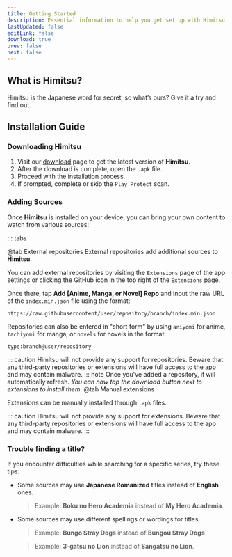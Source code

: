 ```yaml
---
title: Getting Started
description: Essential information to help you get set up with Himitsu.
lastUpdated: false
editLink: false
download: true
prev: false
next: false
---
```


## What is Himitsu?
Himitsu is the Japanese word for secret, so what’s ours? Give it a try and find out.

## Installation Guide

### Downloading Himitsu

1. Visit our [download](/download/) page to get the latest version of **Himitsu**.
2. After the download is complete, open the `.apk` file.
3. Proceed with the installation process.
4. If prompted, complete or skip the `Play Protect` scan.

### Adding Sources

Once **Himitsu** is installed on your device, you can bring your own content to watch from various sources:


::: tabs

@tab External repositories
External repositories add additional sources to **Himitsu**. 

You can add external repositories by visiting the `Extensions` page of the app settings or clicking the GitHub icon in the top right of the `Extensions` page. 

Once there, tap **Add [Anime, Manga, or Novel] Repo** and input the raw URL of the `index.min.json` file using the format:

`https://raw.githubusercontent/user/repository/branch/index.min.json`

 Repositories can also be entered in "short form" by using `aniyomi` for anime, `tachiyomi` for manga, or `novels` for novels in the format:

 `type:branch@user/repository`


::: caution
Himitsu will not provide any support for repositories. Beware that any third-party repositories or extensions will have full access to the app and may contain malware.
::: note
Once you've added a repository, it will automatically refresh.
*You can now tap the download button next to extensions to install them.*
@tab Manual extensions

Extensions can be manually installed through `.apk` files.

::: caution
Himitsu will not provide any support for extensions. Beware that any third-party repositories or extensions will have full access to the app and may contain malware.
:::


### Trouble finding a title?

If you encounter difficulties while searching for a specific series, try these tips:

* Some sources may use **Japanese Romanized** titles instead of **English** ones.
  > Example: **Boku no Hero Academia** instead of **My Hero Academia**.

* Some sources may use different spellings or wordings for titles.
  > Example: **Bungo Stray Dogs** instead of **Bungou Stray Dogs**

  > Example: **3-gatsu no Lion** instead of **Sangatsu no Lion**.